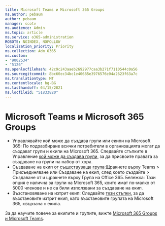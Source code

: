 ```yaml
---
title: Microsoft Teams и Microsoft 365 Groups
ms.author: pebaum
author: pebaum
manager: scotv
ms.audience: Admin
ms.topic: article
ms.service: o365-administration
ROBOTS: NOINDEX, NOFOLLOW
localization_priority: Priority
ms.collection: Adm_O365
ms.custom:
- "9002534"
- "5126"
ms.openlocfilehash: 42c9c243aaeb2692977caa3b271f7110544c0a56
ms.sourcegitcommit: 8bc60ec34bc1e40685e3976576e04a2623f63a7c
ms.translationtype: MT
ms.contentlocale: bg-BG
ms.lasthandoff: 04/15/2021
ms.locfileid: "51833820"
---
```

# <a name="microsoft-teams-and-microsoft-365-groups"></a>Microsoft Teams и Microsoft 365 Groups

- Управлявайте кой може да създава групи или екипи на Microsoft 365: По подразбиране всички потребители в организацията могат да създават групи и екипи на Microsoft 365. Следвайте стъпките в Управление [кой може да създава групи,](https://support.office.com/article/4c46c8cb-17d0-44b5-9776-005fced8e618) за да присвоите правата за създаване на групи на набор от хора.
- Създаване на екип  [от съществуваща група:](https://support.microsoft.com/office/24ec428e-40d7-4a1a-ab87-29be7d145865)Щракнете върху Teams > Присъединяване или Създаване на екип, след което създайте > Създаване от и щракнете върху Група на Office 365. Бележка: Тази опция е налична за групи на Microsoft 365, които имат по-малко от 5000 членове и не са били използвани за създаване на екип.
- Възстановяване на изтрит екип: Следвайте [тези стъпки,](https://docs.microsoft.com/microsoftteams/archive-or-delete-a-team#restore-a-deleted-team) за да възстановите изтрит екип, като възстановите групата на Microsoft 365, свързана с екипа.

За да научите повече за екипите и групите, вижте [Microsoft 365 Groups и Microsoft Teams](https://docs.microsoft.com/microsoftteams/office-365-groups).
